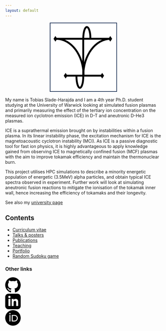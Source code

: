 ```yaml
---
layout: default
---
```


<p align="center">
  <img src='./assets/img/logo.png'>
</p>

My name is Tobias Slade-Harajda and I am a 4th year Ph.D. student studying at the University of Warwick looking at simulated fusion plasmas and primarily measuring the effect of the tertiary ion concentration on the measured ion cyclotron emission (ICE) in D-T and aneutronic D-He3 plasmas.

ICE is a suprathermal emission brought on by instabilities within a fusion plasma. In its linear instability phase, the excitation mechanism for ICE is the magnetoacoustic cyclotron instability (MCI). As ICE is a passive diagnostic tool for fast ion physics, it is highly advantageous to apply knowledge gained from observing ICE to magnetically confined fusion (MCF) plasmas with the aim to improve tokamak efficiency and maintain the thermonuclear burn.

This project utilises HPC simulations to describe a minority energetic population of energetic (3.5MeV) alpha particles, and obtain typical ICE spectra observed in experiment. Further work will look at simulating aneutronic fusion reactions to mitigate the ionisation of the tokamak inner wall, hence increasing the efficiency of tokamaks and their longevity.

See also my [university page](https://warwick.ac.uk/fac/sci/physics/research/cfsa/people/slade-harajda/)

## Contents

* [Curriculum vitae](./cv.html)
* [Talks & posters](./talks.html)
* [Publications](./publications.html)
* [Teaching](./teaching.html)
* [Portfolio](./portfolio.html)
* [Random Sudoku game](./sudoku_game.html)

<!-- * <a href="http://tobiassh0.github.io/_pages/cv.html">CV</a>
* <a href="http://tobiassh0.github.io/_pages/cv.html">Talk</a>
* <a href="http://tobiassh0.github.io/_pages/publications.html">Publications</a>
* <a href="http://tobiassh0.github.io/_pages/Teaching.html">Teaching</a>
* <a href="http://tobiassh0.github.io/_pages/portfolio.html">Port</a>
 -->

### Other links

<div class="column">
  <div class="row">
    <a href="https://github.com/tobiassh0"><img src="./assets/social-icons/github.png" alt="GitHub" style="width:50px;height:50px;"></a>
  </div>
  <div class="row">
    <a href="https://www.linkedin.com/in/tobias-slade-harajda-50a496192/"><img src="./assets/social-icons/linkedin.png" alt="LinkedIn" style="width:50px;height:50px;"></a>
  </div>
  <div class="row">
    <a href="https://orcid.org/0000-0002-4993-0757"><img src="./assets/social-icons/orcid.png" alt="ORCID" style="width:50px;height:50px;"></a>
  </div>
</div>


